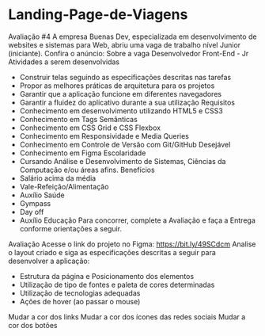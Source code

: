 # Landing-Page-de-Viagens
 
Avaliação #4
A empresa Buenas Dev, especializada em desenvolvimento de websites e sistemas
para Web, abriu uma vaga de trabalho nível Junior (iniciante). Confira o anúncio:
Sobre a vaga
Desenvolvedor Front-End - Jr
Atividades a serem desenvolvidas
- Construir telas seguindo as especificações descritas nas tarefas
- Propor as melhores práticas de arquitetura para os projetos
- Garantir que a aplicação funcione em diferentes navegadores
- Garantir a fluidez do aplicativo durante a sua utilização
Requisitos
- Conhecimento em desenvolvimento utilizando HTML5 e CSS3
- Conhecimento em Tags Semânticas
- Conhecimento em CSS Grid e CSS Flexbox
- Conhecimento em Responsividade e Media Queries
- Conhecimento em Controle de Versão com Git/GitHub
Desejável
- Conhecimento em Figma
Escolaridade
- Cursando Análise e Desenvolvimento de Sistemas, Ciências da Computação e/ou
áreas afins.
Benefícios
- Salário acima da média
- Vale-Refeição/Alimentação
- Auxílio Saúde
- Gympass
- Day off
- Auxílio Educação
Para concorrer, complete a Avaliação e faça a Entrega conforme orientações a seguir.

Avaliação
Acesse o link do projeto no Figma: https://bit.ly/49SCdcm
Analise o layout criado e siga as especificações descritas a seguir para desenvolver
a aplicação:
- Estrutura da página e Posicionamento dos elementos
- Utilização de tipo de fontes e paleta de cores determinadas
- Utilização de tecnologias adequadas
- Ações de hover (ao passar o mouse)

Mudar a cor dos links
Mudar a cor dos ícones das redes sociais
Mudar a cor dos botões
